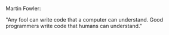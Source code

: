 Martin Fowler:

"Any fool can write code that a computer can understand. Good programmers write code that humans can understand."

